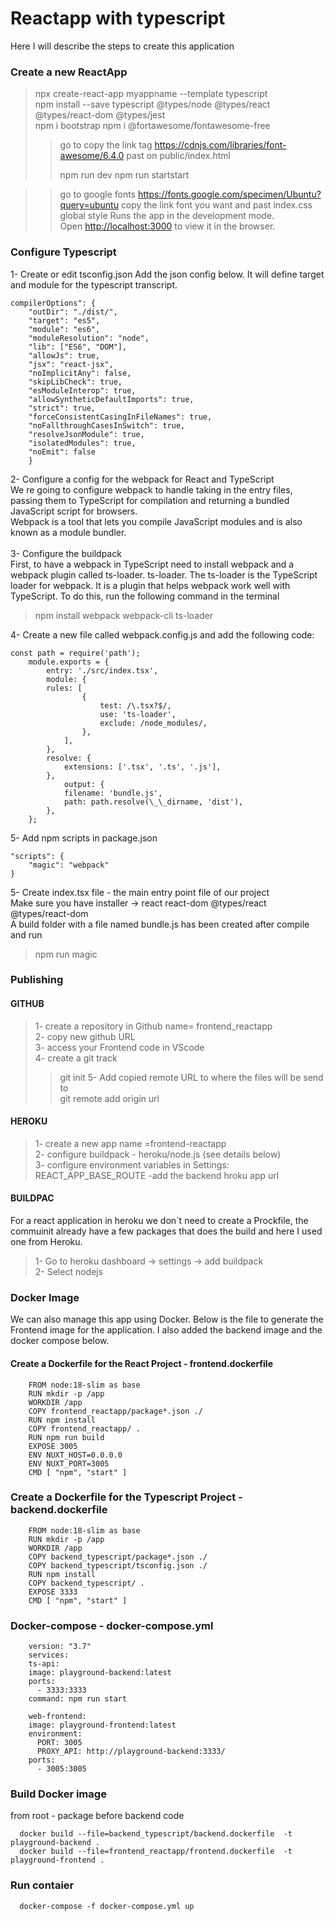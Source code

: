 # Reactapp with typescript

Here I will describe the steps to create this application

### Create a new ReactApp

> npx create-react-app myappname --template typescript<br>
> npm install --save typescript @types/node @types/react @types/react-dom @types/jest<br>
> npm i bootstrap
> npm i @fortawesome/fontawesome-free
>
> > go to
> > copy the link tag
> > https://cdnjs.com/libraries/font-awesome/6.4.0
> > past on public/index.html
> >
> > <link rel="stylesheet" href="https://cdnjs.cloudflare.com/ajax/libs/font-awesome/6.4.0/css/all.min.css" integrity="sha512-iecdLmaskl7CVkqkXNQ/ZH/XLlvWZOJyj7Yy7tcenmpD1ypASozpmT/E0iPtmFIB46ZmdtAc9eNBvH0H/ZpiBw==" crossorigin="anonymous" referrerpolicy="no-referrer" />
> > npm run dev 
> > npm run startstart

> > go to google fonts
> > https://fonts.google.com/specimen/Ubuntu?query=ubuntu
> > copy the link font you want and past index.css global style
> > Runs the app in the development mode.\
> > Open [http://localhost:3000](http://localhost:3000) to view it in the browser.

### Configure Typescript

1- Create or edit tsconfig.json Add the json config below. It will define target and module for the typescript transcript. <br>

```
compilerOptions": {
    "outDir": "./dist/",
    "target": "es5",
    "module": "es6",
    "moduleResolution": "node",
    "lib": ["ES6", "DOM"],
    "allowJs": true,
    "jsx": "react-jsx",
    "noImplicitAny": false,
    "skipLibCheck": true,
    "esModuleInterop": true,
    "allowSyntheticDefaultImports": true,
    "strict": true,
    "forceConsistentCasingInFileNames": true,
    "noFallthroughCasesInSwitch": true,
    "resolveJsonModule": true,
    "isolatedModules": true,
    "noEmit": false
    }
```

2- Configure a config for the webpack for React and TypeScript<br>
We re going to configure webpack to handle taking in the entry files, passing them to TypeScript for compilation and returning a bundled JavaScript script for browsers.<br>
Webpack is a tool that lets you compile JavaScript modules and is also known as a module bundler.<br>
<br>
3- Configure the buildpack<br>
First, to have a webpack in TypeScript need to install webpack and a webpack plugin called ts-loader. ts-loader. The ts-loader is the TypeScript loader for webpack. It is a plugin that helps webpack work well with TypeScript. To do this, run the following command in the terminal <br>

> npm install webpack webpack-cli ts-loader

4- Create a new file called webpack.config.js and add the following code:<br>

```
const path = require('path');
    module.exports = {
        entry: './src/index.tsx',
        module: {
        rules: [
                {
                    test: /\.tsx?$/,
                    use: 'ts-loader',
                    exclude: /node_modules/,
                },
            ],
        },
        resolve: {
            extensions: ['.tsx', '.ts', '.js'],
        },
            output: {
            filename: 'bundle.js',
            path: path.resolve(\_\_dirname, 'dist'),
        },
    };
```

5- Add npm scripts in package.json<br>

```
"scripts": {
    "magic": "webpack"
}
```

5- Create index.tsx file - the main entry point file of our project<br>
Make sure you have installer -> react react-dom @types/react @types/react-dom<br>
A build folder with a file named bundle.js has been created after compile and run

> npm run magic

### Publishing

#### GITHUB

> 1- create a repository in Github name= frontend_reactapp<br>
> 2- copy new github URL<br>
> 3- access your Frontend code in VScode<br>
> 4- create a git track <br>
>
> > git init
> > 5- Add copied remote URL to where the files will be send to<br>
> > git remote add origin url <br>

#### HEROKU

> 1- create a new app name =frontend-reactapp<br>
> 2- configure buildpack - heroku/node.js (see details below)<br>
> 3- configure environment variables in Settings:<br>
> REACT_APP_BASE_ROUTE -add the backend hroku app url <br>

#### BUILDPAC

For a react application in heroku we don´t need to create a Prockfile, the commuinit already have a few packages that does the build and here I used one from Heroku.<br>

> 1- Go to heroku dashboard -> settings -> add buildpack<br>
> 2- Select nodejs<br>

### Docker Image

We can also manage this app using Docker. Below is the file to generate the Frontend image for the application. I also added the backend image and the docker compose below.<br>

#### Create a Dockerfile for the React Project - frontend.dockerfile

```
    FROM node:18-slim as base
    RUN mkdir -p /app
    WORKDIR /app
    COPY frontend_reactapp/package*.json ./
    RUN npm install
    COPY frontend_reactapp/ .
    RUN npm run build
    EXPOSE 3005
    ENV NUXT_HOST=0.0.0.0
    ENV NUXT_PORT=3005
    CMD [ "npm", "start" ]
```

### Create a Dockerfile for the Typescript Project - backend.dockerfile

```
    FROM node:18-slim as base
    RUN mkdir -p /app
    WORKDIR /app
    COPY backend_typescript/package*.json ./
    COPY backend_typescript/tsconfig.json ./
    RUN npm install
    COPY backend_typescript/ .
    EXPOSE 3333
    CMD [ "npm", "start" ]
```

### Docker-compose - docker-compose.yml

```
    version: "3.7"
    services:
    ts-api:
    image: playground-backend:latest
    ports:
      - 3333:3333
    command: npm run start

    web-frontend:
    image: playground-frontend:latest
    environment:
      PORT: 3005
      PROXY_API: http://playground-backend:3333/
    ports:
      - 3005:3005
```

### Build Docker image<br>

from root - package before backend code<br>

```
  docker build --file=backend_typescript/backend.dockerfile  -t playground-backend .
  docker build --file=frontend_reactapp/frontend.dockerfile  -t playground-frontend .
```

### Run contaier<br>

```
  docker-compose -f docker-compose.yml up
```

